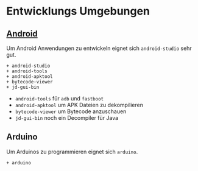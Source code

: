 # Entwicklungs Umgebungen



## [Android](https://wiki.archlinux.org/index.php/Android)

Um Android Anwendungen zu entwickeln eignet sich `android-studio` sehr gut.

    + android-studio
    + android-tools
    + android-apktool 
    + bytecode-viewer
    + jd-gui-bin

* `android-tools` für `adb` und `fastboot`
* `android-apktool` um APK Dateien zu dekompilieren
* `bytecode-viewer` um Bytecode anzuschauen
* `jd-gui-bin` noch ein Decompiler für Java


## Arduino 

Um Arduinos zu programmieren eignet sich `arduino`.

    + arduino

